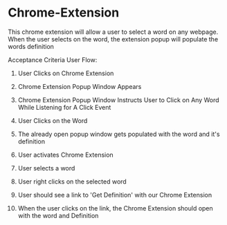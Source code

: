 # Chrome-Extension
This chrome extension will allow a user to select a word on any webpage. When the user selects on the word, the extension popup will populate the words definition

Acceptance Criteria
User Flow:
1. User Clicks on Chrome Extension
2. Chrome Extension Popup Window Appears
3. Chrome Extension Popup Window Instructs User to Click on Any Word While Listening for A Click Event
4. User Clicks on the Word
5. The already open popup window gets populated with the word and it's definition

1. User activates Chrome Extension
2. User selects a word
3. User right clicks on the selected word
4. User should see a link to 'Get Definition' with our Chrome Extension
5. When the user clicks on the link, the Chrome Extension should open with the word and Definition

<!-- Normal Flow: 
GIVEN a user has click on the chrome extension
WHEN a user clicks on a word on the webpage their in
THEN the chrome extension popup window displays the words definition 

User Story:
As a user I want to be able to see a words definition so that I can further develop my vocabulary -->